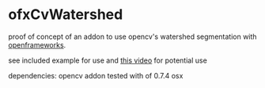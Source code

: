 # ofxCvWatershed

proof of concept of an addon to use opencv's watershed segmentation with [openframeworks](http://openframeworks.cc).

see included example for use and [this video](http://www.flickr.com/photos/jesusgollonet/5686668661/) for potential use

dependencies: opencv addon
tested with of 0.7.4 osx